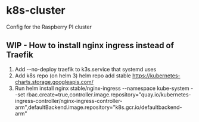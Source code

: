 # k8s-cluster
Config for the Raspberry PI cluster


## WIP - How to install nginx ingress instead of Traefik

1. Add --no-deploy traefik to k3s.service that systemd uses
2. Add k8s repo (on helm 3) helm repo add stable https://kubernetes-charts.storage.googleapis.com/
3. Run helm install nginx stable/nginx-ingress --namespace kube-system --set rbac.create=true,controller.image.repository="quay.io/kubernetes-ingress-controller/nginx-ingress-controller-arm",defaultBackend.image.repository="k8s.gcr.io/defaultbackend-arm"
